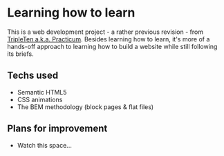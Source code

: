 # Learning how to learn

This is a web development project - a rather previous revision - from [TripleTen a.k.a. Practicum](https://tripleten.co.il). Besides learning how to learn, it's more of a hands-off approach to learning how to build a website while still following its briefs.

## Techs used

- Semantic HTML5
- CSS animations
- The BEM methodology (block pages & flat files)

## Plans for improvement

- Watch this space...

